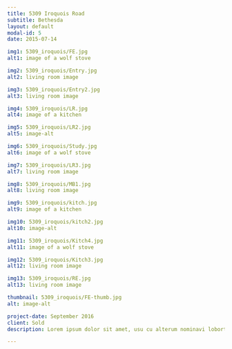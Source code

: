 ```yaml
---
title: 5309 Iroquois Road
subtitle: Bethesda
layout: default
modal-id: 5
date: 2015-07-14

img1: 5309_iroquois/FE.jpg
alt1: image of a wolf stove

img2: 5309_iroquois/Entry.jpg
alt2: living room image

img3: 5309_iroquois/Entry2.jpg
alt3: living room image

img4: 5309_iroquois/LR.jpg
alt4: image of a kitchen

img5: 5309_iroquois/LR2.jpg
alt5: image-alt

img6: 5309_iroquois/Study.jpg
alt6: image of a wolf stove

img7: 5309_iroquois/LR3.jpg
alt7: living room image

img8: 5309_iroquois/MB1.jpg
alt8: living room image

img9: 5309_iroquois/kitch.jpg
alt9: image of a kitchen

img10: 5309_iroquois/kitch2.jpg
alt10: image-alt

img11: 5309_iroquois/Kitch4.jpg
alt11: image of a wolf stove

img12: 5309_iroquois/Kitch3.jpg
alt12: living room image

img13: 5309_iroquois/RE.jpg
alt13: living room image

thumbnail: 5309_iroquois/FE-thumb.jpg
alt: image-alt

project-date: September 2016
client: Sold
description: Lorem ipsum dolor sit amet, usu cu alterum nominavi lobortis. At duo novum diceret. Tantas apeirian vix et, usu sanctus postulant inciderint ut, populo diceret necessitatibus in vim. Cu eum dicam feugiat noluisse.

---
```

